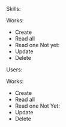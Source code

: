 Skills:

Works:
- Create
- Read all
- Read one
Not yet:
- Update
- Delete

Users:

Works:
- Create
- Read all
- Read one
Not Yet:
- Update
- Delete